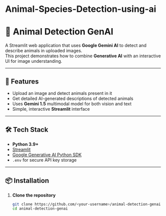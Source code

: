 # Animal-Species-Detection-using-ai
# 🐾 Animal Detection GenAI

A Streamlit web application that uses **Google Gemini AI** to detect and describe animals in uploaded images.  
This project demonstrates how to combine **Generative AI** with an interactive UI for image understanding.

---

## 🚀 Features
- Upload an image and detect animals present in it
- Get detailed AI-generated descriptions of detected animals
- Uses **Gemini 1.5** multimodal model for both vision and text
- Simple, interactive **Streamlit** interface

---

## 🛠️ Tech Stack
- **Python 3.9+**
- [Streamlit](https://streamlit.io/)
- [Google Generative AI Python SDK](https://pypi.org/project/google-generativeai/)
- `.env` for secure API key storage

---

## 📦 Installation

1. **Clone the repository**
   ```bash
   git clone https://github.com/<your-username>/animal-detection-genai.git
   cd animal-detection-genai
